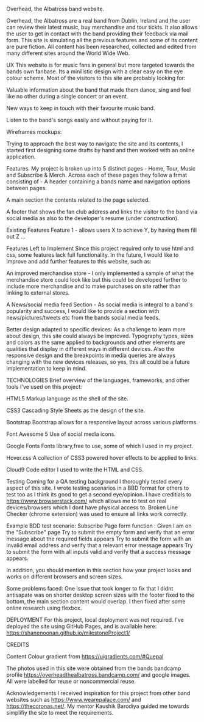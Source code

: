 Overhead, the Albatross band website.

Overhead, the Albatross are a real band from Dublin, Ireland and the user can review their latest music, buy merchandise and tour tickts. It also allows the user to get in contact with the band providing their feedback via mail form. This site is simulating all the previous features and some of its content are pure fiction. All content has been researched, collected and edited from many different sites around the World Wide Web.

UX This website is for music fans in general but more targeted towards the bands own fanbase. Its a minilistic design with a clear easy on the eye colour scheme. Most of the visitors to this site are probably looking for:

Valuable information about the band that made them dance, sing and feel like no other during a single concert or an event.

New ways to keep in touch with their favourite music band.

Listen to the band's songs easily and without paying for it.

Wireframes mockups:

Trying to approach the best way to navigate the site and its contents, I started first designing some drafts by hand and then worked with an online application.

Features. My project is broken up into 5 distinct pages - Home, Tour, Music and Subscribe & Merch. Across each of these pages they follow a frmat consisting of - A header containing a bands name and navigation options between pages.

A main section the contents related to the page selected.

A footer that shows the fan club address and links the visitor to the band via social media as also to the developer's resume (under construction).

Existing Features Feature 1 - allows users X to achieve Y, by having them fill out Z ...

Features Left to Implement Since this project required only to use html and css, some features lack full functionality. In the future, I would like to improve and add further features to this website, such as:

An improved merchandise store - I only implemented a sample of what the merchandise store could look like but this could be developed further to include more merchandise and to make purchases on site rather than linking to external stores.

A News/social media feed Section - As social media is integral to a band's popularity and success, I would like to provide a section with news/pictures/tweets etc from the bands social media feeds.

Better design adapted to specific devices: As a challenge to learn more about design, this site could always be improved. Typography types, sizes and colors as the same applied to backgrounds and other elements are qualities that display in different ways in different devices. Also the responsive design and the breakpoints in media queries are always changing with the new devices releases, so yes, this all could be a future implementation to keep in mind.

TECHNOLOGIES Brief overview of the languages, frameworks, and other tools I've used on this project:

HTML5 Markup language as the shell of the site.

CSS3 Cascading Style Sheets as the design of the site.

Bootstrap Bootstrap allows for a responsive layout across various platforms.

Font Awesome 5 Use of social media icons.

Google Fonts Fonts library,free to use, some of which I used in my project.

Hover.css A collection of CSS3 powered hover effects to be applied to links.

Cloud9 Code editor I used to write the HTML and CSS.

Testing Coming for a QA testing background I thoroughly tested every aspect of this site. I wrote testing scenarios in a BBD format for others to test too as I think its good to get a second eye/opinion. I have creditials to https://www.browserstack.com/ which allows me to test on real devices/browsers which I dont have physical access to. Broken Line Checker (chrome extension) was used to ensure all links work correctly.

Example BDD test scenario: Subscribe Page form function : Given I am on the "Subscribe" page Try to submit the empty form and verify that an error message about the required fields appears Try to submit the form with an invalid email address and verify that a relevant error message appears Try to submit the form with all inputs valid and verify that a success message appears.

In addition, you should mention in this section how your project looks and works on different browsers and screen sizes.

Some problems faced: One issue that took longer to fix that I didnt antisapate was on shorter desktop screen sizes with the footer fixed to the bottom, the main section content would overlap. I then fixed after some online research using flexbox.

DEPLOYMENT For this project, local deployment was not required. I've deployed the site using GitHub Pages, and is available here: https://shanenoonan.github.io/milestoneProject1/

CREDITS

Content Colour gradient from https://uigradients.com/#Quepal

The photos used in this site were obtained from the bands bandcamp profile https://overheadthealbatross.bandcamp.com/ and google images. All were labelled for reuse or noncommercial reuse.

Acknowledgements I received inspiration for this project from other band websites such as https://www.wearepalace.com/ and https://thecoronas.net/. My mentor Kaushik Barodiya guided me towards simplifiy the site to meet the requirements.
